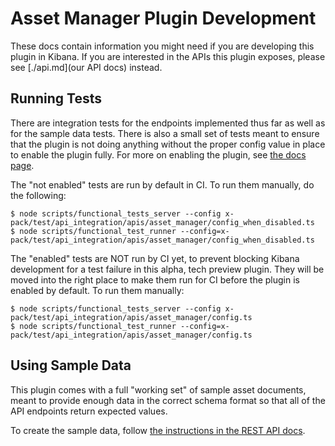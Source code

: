 # Asset Manager Plugin Development

These docs contain information you might need if you are developing this plugin in Kibana. If you are interested in the APIs this plugin exposes, please see [./api.md](our API docs) instead.

## Running Tests

There are integration tests for the endpoints implemented thus far as well as for
the sample data tests. There is also a small set of tests meant to ensure that the
plugin is not doing anything without the proper config value in place to enable
the plugin fully. For more on enabling the plugin, see [the docs page](./docs/index.md).

The "not enabled" tests are run by default in CI. To run them manually, do the following:

```shell
$ node scripts/functional_tests_server --config x-pack/test/api_integration/apis/asset_manager/config_when_disabled.ts
$ node scripts/functional_test_runner --config=x-pack/test/api_integration/apis/asset_manager/config_when_disabled.ts
```

The "enabled" tests are NOT run by CI yet, to prevent blocking Kibana development for a
test failure in this alpha, tech preview plugin. They will be moved into the right place
to make them run for CI before the plugin is enabled by default. To run them manually:

```shell
$ node scripts/functional_tests_server --config x-pack/test/api_integration/apis/asset_manager/config.ts
$ node scripts/functional_test_runner --config=x-pack/test/api_integration/apis/asset_manager/config.ts
```

## Using Sample Data

This plugin comes with a full "working set" of sample asset documents, meant
to provide enough data in the correct schema format so that all of the API
endpoints return expected values.

To create the sample data, follow [the instructions in the REST API docs](./docs/index.md#sample-data).
